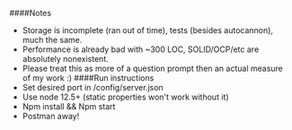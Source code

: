 ####Notes
* Storage is incomplete (ran out of time), tests (besides autocannon), much the same.
* Performance is already bad with ~300 LOC, SOLID/OCP/etc are absolutely nonexistent.
* Please treat this as more of a question prompt then an actual measure of my work :)
####Run instructions
* Set desired port in /config/server.json
* Use node 12.5+ (static properties won't work without it)
* Npm install && Npm start
* Postman away!
